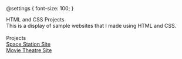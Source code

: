 @settings {
  font-size: 100;
}

HTML and CSS Projects
<br>
This is a display of sample websites that I made using HTML and CSS.
<br>
<br>
Projects
<br>
[Space Station Site](index.html)
<br>
[Movie Theatre Site](academy_cinemas.html)
